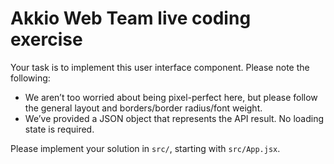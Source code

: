 # Akkio Web Team live coding exercise

Your task is to implement this user interface component. Please note the following:

- We aren’t too worried about being pixel-perfect here, but please follow the general layout and borders/border radius/font weight.
- We’ve provided a JSON object that represents the API result. No loading state is required.

Please implement your solution in `src/`, starting with `src/App.jsx`.
